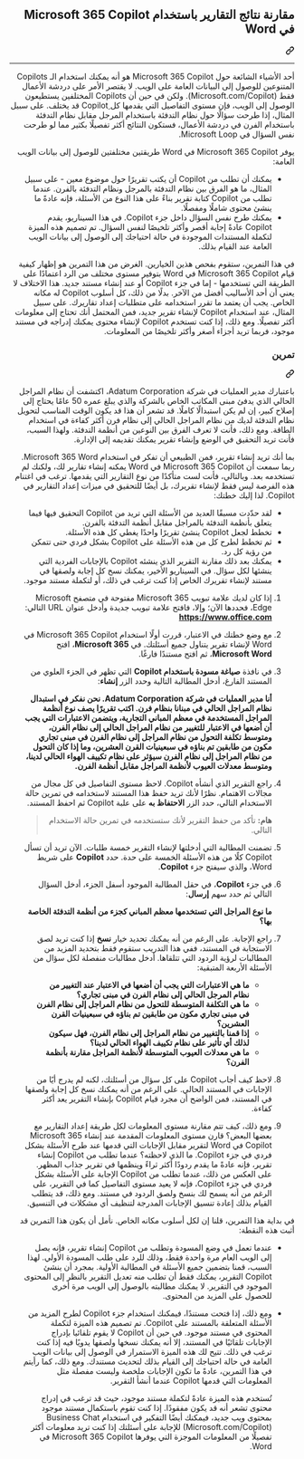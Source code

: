 <div class="Box-sc-g0xbh4-0 eoaCFS js-snippet-clipboard-copy-unpositioned undefined" data-hpc="true"><article class="markdown-body entry-content container-lg" itemprop="text"><div class="markdown-heading" dir="rtl"><h1 tabindex="-1" class="heading-element" dir="rtl">مقارنة نتائج التقارير باستخدام Microsoft 365 Copilot في Word</h1><a id="user-content-مقارنة-نتائج-التقارير-باستخدام-microsoft-365-copilot-في-word" class="anchor" aria-label="Permalink: مقارنة نتائج التقارير باستخدام Microsoft 365 Copilot في Word" href="#مقارنة-نتائج-التقارير-باستخدام-microsoft-365-copilot-في-word"><svg class="octicon octicon-link" viewBox="0 0 16 16" version="1.1" width="16" height="16" aria-hidden="true"><path d="m7.775 3.275 1.25-1.25a3.5 3.5 0 1 1 4.95 4.95l-2.5 2.5a3.5 3.5 0 0 1-4.95 0 .751.751 0 0 1 .018-1.042.751.751 0 0 1 1.042-.018 1.998 1.998 0 0 0 2.83 0l2.5-2.5a2.002 2.002 0 0 0-2.83-2.83l-1.25 1.25a.751.751 0 0 1-1.042-.018.751.751 0 0 1-.018-1.042Zm-4.69 9.64a1.998 1.998 0 0 0 2.83 0l1.25-1.25a.751.751 0 0 1 1.042.018.751.751 0 0 1 .018 1.042l-1.25 1.25a3.5 3.5 0 1 1-4.95-4.95l2.5-2.5a3.5 3.5 0 0 1 4.95 0 .751.751 0 0 1-.018 1.042.751.751 0 0 1-1.042.018 1.998 1.998 0 0 0-2.83 0l-2.5 2.5a1.998 1.998 0 0 0 0 2.83Z"></path></svg></a></div>
<hr>
<p dir="rtl">أحد الأشياء الشائعة حول Microsoft 365 Copilot هو أنه يمكنك استخدام الـ Copilots المتنوعين للوصول إلى البيانات العامة على الويب. لا يقتصر الأمر على دردشة الأعمال فقط (Microsoft.com/Copilot). ولكن في حين أن Copilots المختلفين يستطيعون الوصول إلى الويب، فإن مستوى التفاصيل التي يقدمها كل ِCopilot قد يختلف. على سبيل المثال، إذا طرحت سؤالًا حول نظام التدفئة باستخدام المرجل مقابل نظام التدفئة باستخدام الفرن في دردشة الأعمال، فستكون النتائج أكثر تفصيلًا بكثير مما لو طرحت نفس السؤال في Microsoft Loop.</p>
<p dir="rtl">يوفر Microsoft 365 Copilot في Word طريقتين مختلفتين للوصول إلى بيانات الويب العامة:</p>
<ul dir="rtl">
<li>يمكنك أن تطلب من Copilot أن يكتب تقريرًا حول موضوع معين - على سبيل المثال، ما هو الفرق بين نظام التدفئة بالمرجل ونظام التدفئة بالفرن. عندما تطلب من Copilot كتابة تقرير بناءً على هذا النوع من الأسئلة، فإنه عادةً ما ينشئ محتوى شاملًا ومفصلًا.</li>
<li>يمكنك طرح نفس السؤال داخل جزء Copilot. في هذا السيناريو، يقدم Copilot عادةً إجابة أقصر وأكثر تلخيصًا لنفس السؤال. تم تصميم هذه الميزة لتكملة المستندات الموجودة في حالة احتياجك إلى الوصول إلى بيانات الويب العامة عند القيام بذلك.</li>
</ul>
<p dir="rtl">في هذا التمرين، ستقوم بفحص هذين الخيارين. الغرض من هذا التمرين هو إظهار كيفية قيام Microsoft 365 Copilot في Word بتوفير مستوى مختلف من الرد اعتمادًا على الطريقة التي تستخدمها - إما في جزء Copilot أو عند إنشاء مستند جديد. هذا الاختلاف لا يعني أن أحد الأساليب أفضل من الآخر. بدلًا من ذلك، كل أسلوب Copilot له مكانه الخاص. يجب أن يعتمد ما تقرر استخدامه على متطلبات إعداد تقاريرك. على سبيل المثال، عند استخدام Copilot لإنشاء تقرير جديد، فمن المحتمل أنك تحتاج إلى معلومات أكثر تفصيلًا. ومع ذلك، إذا كنت تستخدم Copilot لإنشاء محتوى يمكنك إدراجه في مستند موجود، فربما تريد أجزاء أصغر وأكثر تلخيصًا من المعلومات.</p>
<div class="markdown-heading" dir="rtl"><h3 tabindex="-1" class="heading-element" dir="rtl">تمرين</h3><a id="user-content-تمرين" class="anchor" aria-label="Permalink: تمرين" href="#تمرين"><svg class="octicon octicon-link" viewBox="0 0 16 16" version="1.1" width="16" height="16" aria-hidden="true"><path d="m7.775 3.275 1.25-1.25a3.5 3.5 0 1 1 4.95 4.95l-2.5 2.5a3.5 3.5 0 0 1-4.95 0 .751.751 0 0 1 .018-1.042.751.751 0 0 1 1.042-.018 1.998 1.998 0 0 0 2.83 0l2.5-2.5a2.002 2.002 0 0 0-2.83-2.83l-1.25 1.25a.751.751 0 0 1-1.042-.018.751.751 0 0 1-.018-1.042Zm-4.69 9.64a1.998 1.998 0 0 0 2.83 0l1.25-1.25a.751.751 0 0 1 1.042.018.751.751 0 0 1 .018 1.042l-1.25 1.25a3.5 3.5 0 1 1-4.95-4.95l2.5-2.5a3.5 3.5 0 0 1 4.95 0 .751.751 0 0 1-.018 1.042.751.751 0 0 1-1.042.018 1.998 1.998 0 0 0-2.83 0l-2.5 2.5a1.998 1.998 0 0 0 0 2.83Z"></path></svg></a></div>
<p dir="rtl">باعتبارك مدير العمليات في شركة Adatum Corporation، اكتشفت أن نظام المراجل الحالي الذي يدفئ مبنى المكاتب الخاص بالشركة والذي يبلغ عمره 50 عامًا يحتاج إلى إصلاح كبير، إن لم يكن استبدالًا كاملًا. قد تشعر أن هذا قد يكون الوقت المناسب لتحويل نظام التدفئة لديك من نظام المراجل الحالي إلى نظام فرن أكثر كفاءة في استخدام الطاقة. ومع ذلك، فأنت لا تعرف الفرق بين النوعين من أنظمة التدفئة. ولهذا السبب، فأنت تريد التحقيق في الوضع وإنشاء تقرير يمكنك تقديمه إلى الإدارة.</p>
<p dir="rtl">بما أنك تريد إنشاء تقرير، فمن الطبيعي أن تفكر في استخدام Microsoft 365 Word. ربما سمعت أن Microsoft 365 Copilot في Word يمكنه إنشاء تقارير لك، ولكنك لم تستخدمه بعد. وبالتالي، فأنت لست متأكدًا من نوع التقارير التي يقدمها. ترغب في اغتنام هذه الفرصة ليس فقط لإنشاء تقريرك، بل أيضًا للتحقيق في ميزات إعداد التقارير في Copilot. لذا إليك خطتك:</p>
<ul dir="rtl">
<li>لقد حدّدت مسبقًا العديد من الأسئلة التي تريد من Copilot التحقيق فيها فيما يتعلق بأنظمة التدفئة بالمراجل مقابل أنظمة التدفئة بالفرن.</li>
<li>تخطط لجعل Copilot ينشئ تقريرًا واحدًا يغطي كل هذه الأسئلة.</li>
<li>ثم تخطط لطرح كل من هذه الأسئلة على Copilot بشكل فردي حتى تتمكن من رؤية كل رد.</li>
<li>يمكنك بعد ذلك مقارنة التقرير الذي ينشئه Copilot بالإجابات الفردية التي ينشئها لكل سؤال. في السيناريو الأخير، يمكنك نسخ كل إجابة ولصقها في مستند لإنشاء تقريرك الخاص إذا كنت ترغب في ذلك، أو لتكملة مستند موجود.</li>
</ul>
<ol dir="rtl">
<li>
<p dir="rtl">إذا كان لديك علامة تبويب Microsoft 365 مفتوحة في متصفح Microsoft Edge، فحددها الآن؛ وإلا، فافتح علامة تبويب جديدة وأدخل عنوان URL التالي: <strong><a href="https://www.office.com" rel="nofollow">https://www.office.com</a></strong></p>
</li>
<li>
<p dir="rtl">مع وضع خطتك في الاعتبار، قررت أولًا استخدام Microsoft 365 Copilot في Word لإنشاء تقرير يتناول جميع أسئلتك. في <strong>Microsoft 365</strong>، افتح <strong>Microsoft Word</strong>، ثم افتح مستندًا فارغًا.</p>
</li>
<li>
<p dir="rtl">في نافذة <strong>صياغة مسودة باستخدام Copilot</strong> التي تظهر في الجزء العلوي من المستند الفارغ، أدخل المطالبة التالية وحدد الزر <strong>إنشاء</strong>:</p>
<p dir="rtl"><strong>أنا مدير العمليات في شركة Adatum Corporation. نحن نفكر في استبدال نظام المراجل الحالي في مبنانا بنظام فرن. اكتب تقريرًا يصف نوع أنظمة المراجل المستخدمة في معظم المباني التجارية، ويتضمن الاعتبارات التي يجب أن أضعها في الاعتبار للتغيير من نظام المراجل الحالي إلى نظام الفرن، ومتوسط تكلفة التحول من نظام المراجل إلى نظام الفرن في مبنى تجاري مكون من طابقين تم بناؤه في سبعينيات القرن العشرين، وما إذا كان التحول من نظام المراجل إلى نظام الفرن سيؤثر على نظام تكييف الهواء الحالي لدينا، ومتوسط معدلات العيوب لأنظمة المراجل مقابل أنظمة الفرن.</strong></p>
</li>
<li>
<p dir="rtl">راجع التقرير الذي أنشأه Copilot. لاحظ مستوى التفاصيل في كل مجال من مجالات الاهتمام. نظرًا لأنك تريد حفظ هذا المستند لاستخدامه في تمرين حالة الاستخدام التالي، حدد الزر <strong>الاحتفاظ به</strong> على علبة Copilot ثم احفظ المستند.</p>
<blockquote>
<p dir="rtl"><strong>هام:</strong> تأكد من حفظ التقرير لأنك ستستخدمه في تمرين حالة الاستخدام التالي.</p>
</blockquote>
</li>
<li>
<p dir="rtl">تضمنت المطالبة التي أدخلتها لإنشاء التقرير خمسة طلبات. الآن تريد أن تسأل Copilot كلًا من هذه الأسئلة الخمسة على حدة. حدد <strong>Copilot</strong> على شريط Word، والذي سيفتح جزء <strong>Copilot</strong>.</p>
</li>
<li>
<p dir="rtl">في جزء <strong>Copilot</strong>، في حقل المطالبة الموجود أسفل الجزء، أدخل السؤال التالي ثم حدد سهم <strong>إرسال</strong>:</p>
<p dir="rtl"><strong>ما نوع المراجل التي تستخدمها معظم المباني كجزء من أنظمة التدفئة الخاصة بها؟</strong></p>
</li>
<li>
<p dir="rtl">راجع الإجابة. على الرغم من أنه يمكنك تحديد خيار <strong>نسخ</strong> إذا كنت تريد لصق الاستجابة في المستند، ففي هذا التدريب ستقوم فقط بتحديد المزيد من المطالبات لرؤية الردود التي تتلقاها. أدخل مطالبات منفصلة لكل سؤال من الأسئلة الأربعة المتبقية:</p>
<ul dir="rtl">
<li><strong>ما هي الاعتبارات التي يجب أن أضعها في الاعتبار عند التغيير من نظام المرجل الحالي إلى نظام الفرن في مبنى تجاري؟</strong></li>
<li><strong>ما هي التكلفة المتوسطة للتحول من نظام المراجل إلى نظام الفرن في مبنى تجاري مكون من طابقين تم بناؤه في سبعينيات القرن العشرين؟</strong></li>
<li><strong>إذا قمنا بالتغيير من نظام المراجل إلى نظام الفرن، فهل سيكون لذلك أي تأثير على نظام تكييف الهواء الحالي لدينا؟</strong></li>
<li><strong>ما هي معدلات العيوب المتوسطة لأنظمة المراجل مقارنة بأنظمة الفرن؟</strong></li>
</ul>
</li>
<li>
<p dir="rtl">لاحظ كيف أجاب Copilot على كل سؤال من أسئلتك، لكنه لم يدرج أيًا من الإجابات في المستند الحالي. على الرغم من أنه يمكنك نسخ كل إجابة ولصقها في المستند، فمن الواضح أن مجرد قيام Copilot بإنشاء التقرير يعد أكثر كفاءة.</p>
</li>
<li>
<p dir="rtl">ومع ذلك، كيف تتم مقارنة مستوى المعلومات لكل طريقة إعداد التقارير مع بعضها البعض؟ قارن مستوى المعلومات المقدمة عند إنشاء Microsoft 365 Copilot في Word لتقرير مقابل الإجابات التي قدمها عند طرح الأسئلة بشكل فردي في جزء Copilot. ما الذي لاحظته؟ عندما تطلب من Copilot إنشاء تقرير، فإنه عادةً ما يقدم ردودًا أكثر ثراءً وينظمها في تقرير جذاب المظهر. على العكس من ذلك، عندما تطلب من Copilot الإجابة على الأسئلة بشكل فردي في جزء Copilot، فإنه لا يعيد مستوى التفاصيل كما في التقرير، على الرغم من أنه يسمح لك بنسخ ولصق الردود في مستند. ومع ذلك، قد يتطلب القيام بذلك إعادة تنسيق الإجابات المدرجة لتنظيف أي مشكلات في التنسيق.</p>
</li>
</ol>
<p dir="rtl">في بداية هذا التمرين، قلنا إن لكل أسلوب مكانه الخاص. نأمل أن يكون هذا التمرين قد أثبت هذه النقطة:</p>
<ul dir="rtl">
<li>
<p dir="rtl">عندما تعمل في وضع المسودة وتطلب من Copilot إنشاء تقرير، فإنه يصل إلى الويب العام مرة واحدة فقط، وذلك للرد على طلب المسودة الأولي. لهذا السبب، قمنا بتضمين جميع الأسئلة في المطالبة الأولية. بمجرد أن ينشئ Copilot التقرير، يمكنك فقط أن تطلب منه تعديل التقرير بالنظر إلى المحتوى الموجود في التقرير. لا يمكنك مطالبته بالوصول إلى الويب مرة أخرى للحصول على المزيد من المحتوى.</p>
</li>
<li>
<p dir="rtl">ومع ذلك، إذا فتحت مستندًا، فيمكنك استخدام جزء Copilot لطرح المزيد من الأسئلة المتعلقة بالمستند على Copilot. تم تصميم هذه الميزة لتكملة المحتوى في مستند موجود. في حين أن Copilot لا يقوم تلقائيا بإدراج الإجابات تلقائيًا في المستند، إلا أنه يمكنك نسخها ولصقها يدويًا فيه إذا كنت ترغب في ذلك. تتيح لك هذه الميزة الاستمرار في الوصول إلى بيانات الويب العامة في حالة احتياجك إلى القيام بذلك لتحديث مستندك. ومع ذلك، كما رأيتم في هذا التمرين، عادةً ما تكون الإجابات ملخصة وليست مفصلة مثل المعلومات التي قدمها Copilot عندما أنشأ التقرير.</p>
<p dir="rtl">تُستخدم هذه الميزة عادةً لتكملة مستند موجود، حيث قد ترغب في إدراج محتوى تشعر أنه قد يكون مفقودًا. إذا كنت تقوم باستكمال مستند موجود بمحتوى ويب جديد، فيمكنك أيضًا التفكير في استخدام Business Chat (Microsoft.com/Copilot) للإجابة على أسئلتك إذا كنت تريد معلومات أكثر تفصيلًا من المعلومات الموجزة التي يوفرها Microsoft 365 Copilot في Word.</p>
</li>
</ul>
</article></div>
